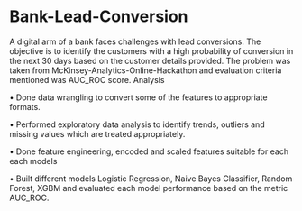 # Bank-Lead-Conversion
 
A digital arm of a bank faces challenges with lead conversions. The objective is to identify the customers with a high probability of conversion in the next 30 days based on the customer details provided. The problem was taken from McKinsey-Analytics-Online-Hackathon and evaluation criteria mentioned was AUC_ROC score.
Analysis

• Done data wrangling to convert some of the features to appropriate formats.

• Performed exploratory data analysis to identify trends, outliers and missing values which are treated appropriately.

• Done feature engineering, encoded and scaled features suitable for each each models

• Built different models Logistic Regression, Naive Bayes Classifier, Random Forest, XGBM and evaluated each model performance based on the metric AUC_ROC.
